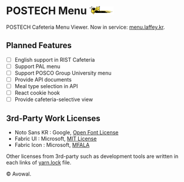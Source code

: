 POSTECH Menu <img src="./public/images/buzz_fly.gif" height="22" />
=======================================================================

POSTECH Cafeteria Menu Viewer. Now in service: [menu.laffey.kr](https://menu.laffey.kr/).

Planned Features
----------------

- [ ] English support in RIST Cafeteria
- [ ] Support PAL menu
- [ ] Support POSCO Group University menu
- [ ] Provide API documents
- [ ] Meal type selection in API
- [ ] React cookie hook
- [ ] Provide cafeteria-selective view

3rd-Party Work Licenses
-----------------------

- Noto Sans KR : Google, [Open Font License](http://scripts.sil.org/cms/scripts/page.php?site_id=nrsi&id=OFL_web)
- Fabric UI : Microsoft, [MIT License](https://github.com/OfficeDev/office-ui-fabric-react/blob/master/LICENSE)
- Fabric Icon : Microsoft, [MFALA](https://aka.ms/fabric-assets-license)

Other licenses from 3rd-party such as development tools are written in each links of [yarn.lock](./yarn.lock) file.

&copy; Avowal.
